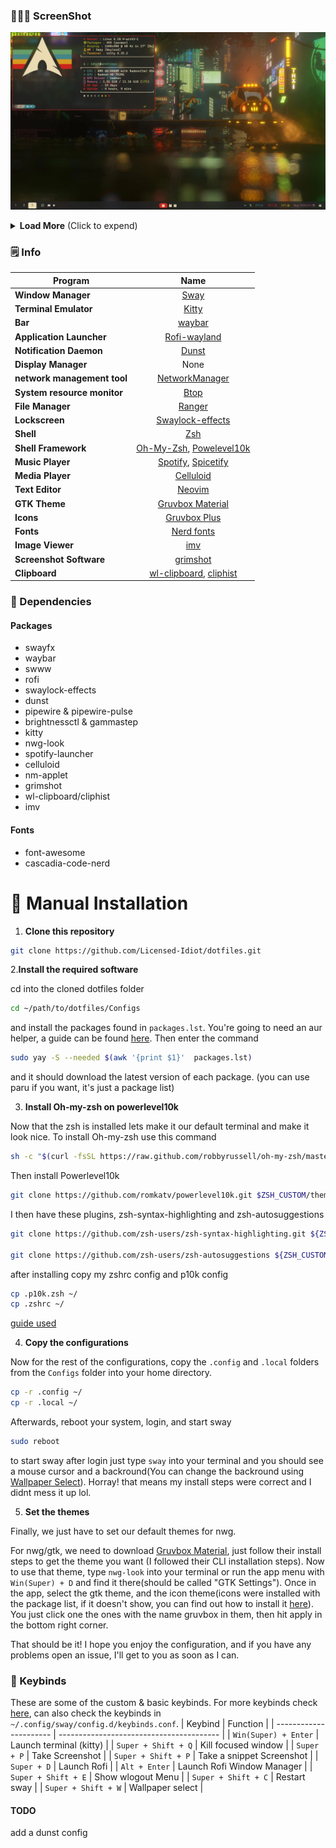 ### 🧑🏾‍🎨 ScreenShot

![](preview/1.png)


<details>
<summary><b>Load More</b> <span style="font-size:14px;">(Click to expend) </span> </summary>

![](preview/2.png)

![](preview/3.png)

![](preview/4.png)
</details>

### 🗒️ Info

|Program|Name|
| - | :--: |
|**Window Manager**|[Sway](https://github.com/WillPower3309/swayfx)|
|**Terminal Emulator**|[Kitty](https://github.com/kovidgoyal/kitty)|
|**Bar**|[waybar](https://github.com/Alexays/Waybar)|
|**Application Launcher**|[Rofi-wayland](https://github.com/lbonn/rofi)|
|**Notification Daemon**|[Dunst](https://github.com/dunst-project/dunst)|
|**Display Manager**|None|
|**network management tool**|[NetworkManager](https://networkmanager.dev/)|
|**System resource monitor**|[Btop](https://github.com/aristocratos/btop)|
|**File Manager**|[Ranger](https://github.com/ranger/ranger)|
|**Lockscreen**|[Swaylock-effects](https://github.com/mortie/swaylock-effects)|
|**Shell**|[Zsh](https://www.zsh.org/)|
|**Shell Framework**|[Oh-My-Zsh](https://github.com/ohmyzsh/ohmyzsh), [Powelevel10k](https://github.com/romkatv/powerlevel10k)|
|**Music Player**|[Spotify](https://github.com/kpcyrd/spotify-launcher), [Spicetify](https://spicetify.app/)|
|**Media Player**|[Celluloid](https://celluloid-player.github.io/)|
|**Text Editor**|[Neovim](https://github.com/neovim/neovim)|
|**GTK Theme**|[Gruvbox Material](https://github.com/Fausto-Korpsvart/Gruvbox-GTK-Theme)|
|**Icons**|[Gruvbox Plus](https://github.com/SylEleuth/gruvbox-plus-icon-pack)|
|**Fonts**|[Nerd fonts](https://github.com/ryanoasis/nerd-fonts)|
|**Image Viewer**|[imv](https://sr.ht/~exec64/imv/)|
|**Screenshot Software**|[grimshot](https://github.com/swaywm/sway/blob/master/contrib/grimshot)|
|**Clipboard**|[wl-clipboard](https://github.com/bugaevc/wl-clipboard), [cliphist](https://github.com/sentriz/cliphist)|

### 🔨 Dependencies
#### Packages
  - swayfx
  - waybar
  - swww
  - rofi
  - swaylock-effects
  - dunst
  - pipewire & pipewire-pulse
  - brightnessctl & gammastep
  - kitty
  - nwg-look
  - spotify-launcher
  - celluloid
  - nm-applet
  - grimshot
  - wl-clipboard/cliphist
  - imv
#### Fonts
  - font-awesome
  - cascadia-code-nerd


# 🚀 Manual Installation
1. **Clone this repository**
```bash
git clone https://github.com/Licensed-Idiot/dotfiles.git
```

2.**Install the required software**

cd into the cloned dotfiles folder
```bash
cd ~/path/to/dotfiles/Configs
```
and install the packages found in `packages.lst`.
You're going to need an aur helper, a guide can be found [here](https://itsfoss.com/install-yay-arch-linux/). Then enter the command
```bash
sudo yay -S --needed $(awk '{print $1}'  packages.lst)
```
and it should download the latest version of each package. (you can use paru if you want, it's just a package list)

3. **Install Oh-my-zsh on powerlevel10k**

Now that the zsh is installed lets make it our default terminal and make it look nice.
To install Oh-my-zsh use this command
```bash
sh -c "$(curl -fsSL https://raw.github.com/robbyrussell/oh-my-zsh/master/tools/install.sh)"
```
Then install Powerlevel10k
```bash
git clone https://github.com/romkatv/powerlevel10k.git $ZSH_CUSTOM/themes/powerlevel10k
```
I then have these plugins, zsh-syntax-highlighting and zsh-autosuggestions
```bash
git clone https://github.com/zsh-users/zsh-syntax-highlighting.git ${ZSH_CUSTOM:-~/.oh-my-zsh/custom}/plugins/zsh-syntax-highlighting

git clone https://github.com/zsh-users/zsh-autosuggestions ${ZSH_CUSTOM:-~/.oh-my-zsh/custom}/plugins/zsh-autosuggestions
```
after installing copy my zshrc config and p10k config
```bash
cp .p10k.zsh ~/
cp .zshrc ~/
```
[guide used](https://dev.to/abdfnx/oh-my-zsh-powerlevel10k-cool-terminal-1no0)

4. **Copy the configurations**

Now for the rest of the configurations, copy the `.config` and `.local` folders from the `Configs` folder into your home directory.
```bash
cp -r .config ~/
cp -r .local ~/
```
Afterwards, reboot your system, login, and start sway
```bash
sudo reboot
```
to start sway after login just type `sway` into your terminal and you should see a mouse cursor and a backround(You can change the backround using [Wallpaper Select](#-keybinds)). 
Horray! that means my install steps were correct and I didnt mess it up lol.

5. **Set the themes**

Finally, we just have to set our default themes for nwg.

For nwg/gtk, we need to download [Gruvbox Material](https://github.com/Fausto-Korpsvart/Gruvbox-GTK-Theme), just follow their install steps to get the theme you want (I followed their CLI installation steps). 
Now to use that theme, type `nwg-look` into your terminal or run the app menu with `Win(Super) + D` and find it there(should be called "GTK Settings").
Once in the app, select the gtk theme, and the icon theme(icons were installed with the package list, if it doesn't show, you can find out how to install it [here](https://github.com/SylEleuth/gruvbox-plus-icon-pack)). You just click one the ones with the name gruvbox in them, then hit apply in the bottom right corner.

That should be it! I hope you enjoy the configuration, and if you have any problems open an issue, I'll get to you as soon as I can.

### 🔑 Keybinds 
These are some of the custom & basic keybinds. For more keybinds check [here](https://depau.github.io/sway-cheatsheet/), can also check the keybinds in `~/.config/sway/config.d/keybinds.conf`.
|        Keybind         |                 Function                 |
| ---------------------- | ---------------------------------------- |
| `Win(Super) + Enter`   | Launch terminal (kitty)                  |
| `Super + Shift + Q`    | Kill focused window                      |
| `Super + P`            | Take Screenshot                          |
| `Super + Shift + P`    | Take a snippet Screenshot                |
| `Super + D`            | Launch Rofi                               |
| `Alt + Enter`          | Launch Rofi Window Manager                |
| `Super + Shift + E`    | Show wlogout Menu                        |
| `Super + Shift + C`    | Restart sway                             |
| `Super + Shift + W`    | Wallpaper select                         |

#### TODO 
add a dunst config
